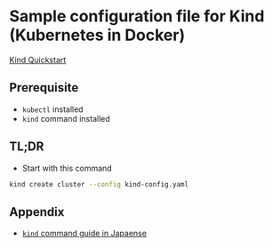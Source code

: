 # Sample configuration file for Kind (Kubernetes in Docker)

[Kind Quickstart](https://kind.sigs.k8s.io/docs/user/quick-start)

## Prerequisite

- `kubectl` installed
- `kind` command installed

## TL;DR

- Start with this command

```sh
kind create cluster --config kind-config.yaml
```

## Appendix

- [`kind` command guide in Japaense](https://qiita.com/Hiroyuki_OSAKI/items/2395e6bbb98856df12f3)